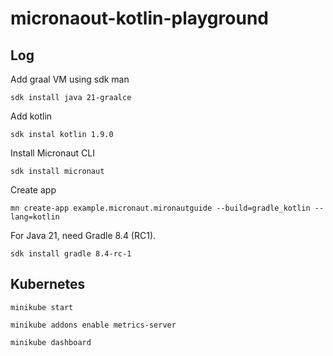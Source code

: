 # micronaout-kotlin-playground

## Log

Add graal VM using sdk man

```
sdk install java 21-graalce
```

Add kotlin

```
sdk instal kotlin 1.9.0
```

Install Micronaut CLI

```
sdk install micronaut
```

Create app

```
mn create-app example.micronaut.mironautguide --build=gradle_kotlin --lang=kotlin
```

For Java 21, need Gradle 8.4 (RC1).

```
sdk install gradle 8.4-rc-1 
```



## Kubernetes

```
minikube start
```

```
minikube addons enable metrics-server
```

```
minikube dashboard
```

